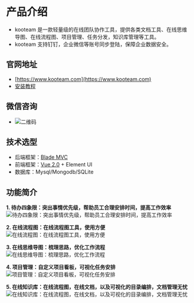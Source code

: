 # 产品介绍

- kooteam 是一款轻量级的在线团队协作工具，提供各类文档工具、在线思维导图、在线流程图、项目管理、任务分发，知识库管理等工具。
- kooteam 支持钉钉，企业微信等账号同步登陆，保障企业数据安全。

## 官网地址

- [https://www.kooteam.com](https://www.kooteam.com)
- [安装教程](https://www.kooteam.com/view.html?id=5e5893bdc687557cc87e38c5)

## 微信咨询

- ![二维码](https://images.gitee.com/uploads/images/2020/0401/145236_0ce564f8_472.jpeg)

## 技术选型

- 后端框架：[Blade MVC](https://github.com/lets-blade/blade)
- 前端框架：[Vue 2.0](https://cn.vuejs.org/) + Element UI
- 数据库：Mysql/Mongodb/SQLite

## 功能简介

**1. 待办四象限：突出事情优先级，帮助员工合理安排时间，提高工作效率**
![待办四象限：突出事情优先级，帮助员工合理安排时间，提高工作效率](https://images.gitee.com/uploads/images/2020/0401/145234_27d3043d_472.jpeg)

**2. 在线流程图：在线流程图工具，使用方便**
![在线流程图：在线流程图工具，使用方便](https://images.gitee.com/uploads/images/2020/0401/145236_7ff14512_472.jpeg)

**3. 在线思维导图：梳理思路，优化工作流程**
![在线思维导图：梳理思路，优化工作流程](https://images.gitee.com/uploads/images/2020/0401/145237_69870064_472.jpeg)

**4. 项目管理：自定义项目看板，可视化任务安排**
![项目管理：自定义项目看板，可视化任务安排](https://images.gitee.com/uploads/images/2020/0401/145234_a7d7681b_472.jpeg)

**5. 在线知识库：在线流程图，在线文档，以及可视化的目录编排，文档管理无忧**
![在线知识库：在线流程图，在线文档，以及可视化的目录编排，文档管理无忧](https://images.gitee.com/uploads/images/2020/0401/145236_3368ae12_472.jpeg)
